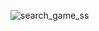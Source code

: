 ![search_game_ss](https://github.com/batup17/Search-Game/assets/75635273/1b10e3bc-0bf4-44a4-8de9-a2131de811c3)
